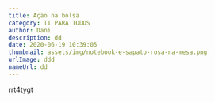 ```yaml
---
title: Ação na bolsa
category: TI PARA TODOS
author: Dani
description: dd
date: 2020-06-19 10:39:05
thumbnail: assets/img/notebook-e-sapato-rosa-na-mesa.png
urlImage: ddd
nameUrl: dd
---
```

rrt4tygt
